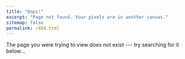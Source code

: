 ```yaml
---
title: "Oops!"
excerpt: "Page not found. Your pixels are in another canvas."
sitemap: false
permalink: /404.html
---
```


The page you were trying to view does not exist --- try searching for it below...

<script type="text/javascript">
  var GOOG_FIXURL_LANG = 'en';
  var GOOG_FIXURL_SITE = '{{ site.url }}'
</script>
<script type="text/javascript"
  src="//linkhelp.clients.google.com/tbproxy/lh/wm/fixurl.js">
</script>

<script async src="https://cse.google.com/cse.js?cx=004827446508450288480:9wghxxckyar"></script>
<div class="gcse-search"></div>


<script async src="https://cse.google.com/cse.js?cx=000888210889775888983:pqb3ch1ewhg"></script>

<div class="gcse-searchbox-only" data-resultsUrl="https://googlecustomsearch.appspot.com/elementv2/two-page_results_elements_v2.html?query=test"></div>
